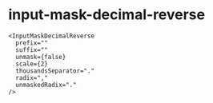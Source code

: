 # input-mask-decimal-reverse

```tsx
<InputMaskDecimalReverse
  prefix=""
  suffix=""
  unmask={false}
  scale={2}
  thousandsSeparator="."
  radix=","
  unmaskedRadix="."
/>
```
